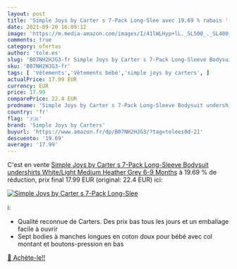 ```yaml
---
layout: post
title: 'Simple Joys by Carter s 7-Pack Long-Slee avec 19.69 % rabais '
date: 2021-09-20 16:09:12
image: 'https://m.media-amazon.com/images/I/41lWLHyp+lL._SL500_._SL400_.jpg'
comments: true
category: ofertas
author: 'tole.es'
slug: 'B07NH2HJG3-fr Simple Joys by Carter s 7-Pack Long-Sleeve Bodysuit...'
sku: 'B07NH2HJG3-fr'
tags: [ 'Vêtements','Vêtements bébé','simple joys by carters', ]
actualPrice: 17.99 EUR
currency: EUR
price: 17.99
comparePrice: 22.4 EUR
prodname: 'Simple Joys by Carter s 7-Pack Long-Sleeve Bodysuit undershirts  White/Light Medium Heather Grey  6-9 Months'
country: 'fr'
flag: '🇫🇷'
brand: 'Simple Joys by Carters'
buyurl: 'https://www.amazon.fr/dp/B07NH2HJG3/?tag=tolees0d-21'
descuento: '19.69'
average: '17.99'
---
```


C'est en vente [Simple Joys by Carter s 7-Pack Long-Sleeve Bodysuit undershirts  White/Light Medium Heather Grey  6-9 Months](https://www.amazon.fr/dp/B07NH2HJG3/?tag=tolees0d-21)  à  19.69 % de réduction, prix final  17.99 EUR (original: 22.4 EUR) ici:

[![Simple Joys by Carter s 7-Pack Long-Slee](https://m.media-amazon.com/images/I/41lWLHyp+lL._SL500_._SL400_.jpg)](https://www.amazon.fr/dp/B07NH2HJG3/?tag=tolees0d-21)

ℹ️:

- Qualité reconnue de Carters. Des prix bas tous les jours et un emballage facile à ouvrir
- Sept bodies à manches longues en coton doux pour bébé avec col montant et boutons-pression en bas

[🛒 Achète-le!!](https://www.amazon.fr/dp/B07NH2HJG3/?tag=tolees0d-21)
